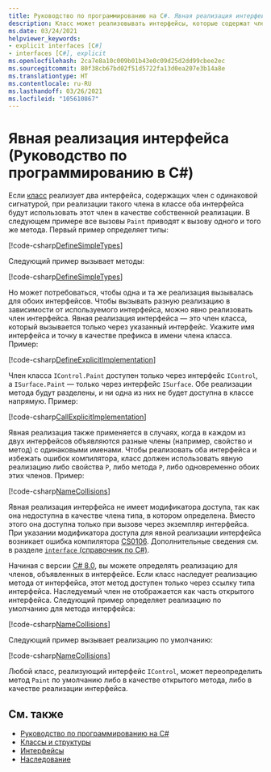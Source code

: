 ```yaml
---
title: Руководство по программированию на C#. Явная реализация интерфейса
description: Класс может реализовывать интерфейсы, которые содержат член с такой же сигнатурой в C#. Явная реализация создает член класса, относящийся к одному интерфейсу.
ms.date: 03/24/2021
helpviewer_keywords:
- explicit interfaces [C#]
- interfaces [C#], explicit
ms.openlocfilehash: 2ca7e8a10c009b01b43e0c09d25d2dd99cbee2ec
ms.sourcegitcommit: 80f38cb67bd02f51d5722fa13d0ea207e3b14a8e
ms.translationtype: HT
ms.contentlocale: ru-RU
ms.lasthandoff: 03/26/2021
ms.locfileid: "105610867"
---
```

# <a name="explicit-interface-implementation-c-programming-guide"></a>Явная реализация интерфейса (Руководство по программированию в C#)

Если [класс](../../language-reference/keywords/class.md) реализует два интерфейса, содержащих член с одинаковой сигнатурой, при реализации такого члена в классе оба интерфейса будут использовать этот член в качестве собственной реализации. В следующем примере все вызовы `Paint` приводят к вызову одного и того же метода. Первый пример определяет типы:

[!code-csharp[DefineSimpleTypes](~/samples/snippets/csharp/interfaces/ExplicitImplementation.cs#DefineTypes)]

Следующий пример вызывает методы:

[!code-csharp[DefineSimpleTypes](~/samples/snippets/csharp/interfaces/ExplicitImplementation.cs#CallMethods)]

Но может потребоваться, чтобы одна и та же реализация вызывалась для обоих интерфейсов. Чтобы вызывать разную реализацию в зависимости от используемого интерфейса, можно явно реализовать член интерфейса. Явная реализация интерфейса — это член класса, который вызывается только через указанный интерфейс. Укажите имя интерфейса и точку в качестве префикса в имени члена класса. Пример:

[!code-csharp[DefineExplicitImplementation](~/samples/snippets/csharp/interfaces/ExplicitImplementation.cs#ExplicitImplementation)]

Член класса `IControl.Paint` доступен только через интерфейс `IControl`, а `ISurface.Paint` — только через интерфейс `ISurface`. Обе реализации метода будут разделены, и ни одна из них не будет доступна в классе напрямую. Пример:

[!code-csharp[CallExplicitImplementation](~/samples/snippets/csharp/interfaces/ExplicitImplementation.cs#CallExplicitImplementation)]

Явная реализация также применяется в случаях, когда в каждом из двух интерфейсов объявляются разные члены (например, свойство и метод) с одинаковыми именами. Чтобы реализовать оба интерфейса и избежать ошибок компилятора, класс должен использовать явную реализацию либо свойства `P`, либо метода `P`, либо одновременно обоих этих членов. Пример:

[!code-csharp[NameCollisions](~/samples/snippets/csharp/interfaces/ExplicitImplementation.cs#NameCollision)]

Явная реализация интерфейса не имеет модификатора доступа, так как она недоступна в качестве члена типа, в котором определена. Вместо этого она доступна только при вызове через экземпляр интерфейса. При указании модификатора доступа для явной реализации интерфейса возникает ошибка компилятора [CS0106](../../language-reference/compiler-messages/cs0106.md). Дополнительные сведения см. в разделе [`interface` (справочник по C#)](../../language-reference/keywords/interface.md).

Начиная с версии [C# 8.0](../../whats-new/csharp-8.md#default-interface-methods), вы можете определять реализацию для членов, объявленных в интерфейсе. Если класс наследует реализацию метода от интерфейса, этот метод доступен только через ссылку типа интерфейса. Наследуемый член не отображается как часть открытого интерфейса. Следующий пример определяет реализацию по умолчанию для метода интерфейса:

[!code-csharp[NameCollisions](~/samples/snippets/csharp/interfaces/ExplicitImplementation.cs#DefaultImplementation)]

Следующий пример вызывает реализацию по умолчанию:

[!code-csharp[NameCollisions](~/samples/snippets/csharp/interfaces/ExplicitImplementation.cs#CallDefaultImplementation)]

Любой класс, реализующий интерфейс `IControl`, может переопределить метод `Paint` по умолчанию либо в качестве открытого метода, либо в качестве реализации интерфейса.

## <a name="see-also"></a>См. также

- [Руководство по программированию на C#](../index.md)
- [Классы и структуры](../classes-and-structs/index.md)
- [Интерфейсы](./index.md)
- [Наследование](../classes-and-structs/inheritance.md)
